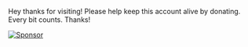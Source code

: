 Hey thanks for visiting! Please help keep this account alive by donating. Every bit counts. Thanks! 

[![Sponsor](https://img.shields.io/badge/Sponsor-Jon%20Poplett-purple?style=for-the-badge&logo=github)](https://github.com/sponsors/jgptech)

